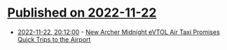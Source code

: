# [Published on 2022-11-22](index.md)

* [2022-11-22, 20:12:00](https://soylentnews.org/article.pl?sid=22/11/22/1210217&from=rss) - [New Archer Midnight eVTOL Air Taxi Promises Quick Trips to the Airport](https://soylentnews.org/article.pl?sid=22/11/22/1210217&from=rss)
